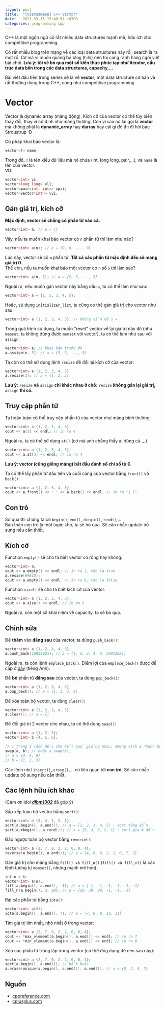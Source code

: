 ```yaml
---
layout: post
title:  "[Vietnamese] C++ Vector"
date:   2021-03-15 15:40:51 +0700
categories: programming cpp
---
```


C++ là một ngôn ngữ có rất nhiều data structures mạnh mẽ, hữu ích cho competitive programming.

Có rất nhiều blog trên mạng về các loại data structures này rồi, search là ra một rổ. Cơ mà vì muốn quảng bá blog (hihi) nên tôi cũng rảnh háng ngồi viết bài chơi.
**Lưu ý: tôi sẽ bỏ qua một số kiến thức phức tạp như iterator, cấu trúc data bên trong các data structures, capacity,...**

Bài viết đầu tiên trong series sẽ là về **vector**, một data structure cơ bản và rất thường dùng trong C++, cũng như competitive programming.

# Vector
Vector là dynamic array (mảng động). Kích cỡ của vector có thể tùy biến thay đổi, thay vì cố định như mảng thường.
Còn vì sao nó lại gọi là **vector** mà không phải là **dynamic\_array** hay **darray** hay cái gì đó thì đi hỏi bác Stroustrup :D

Cú pháp khai báo vector là:
```cpp
vector<T> name;
```
Trong đó, `T` là tên kiểu dữ liệu mà nó chứa (int, long long, pair,...), và `name` là tên của vector.<br/>
VD:
```cpp
vector<int> vi;
vector<long long> vll;
vector<pair<int, int>> vpii;
vector<vector<int>> vvi;
```

## Gán giá trị, kích cỡ
**Mặc định, vector sẽ chẳng có phần tử nào cả.**
```cpp
vector<int> a; // a = {}
```

Vậy, nếu ta muốn khai báo vector có `n` phần tử thì làm như nào?
```cpp
vector<int> a(n); // a = {0, 0, ..., 0}
```

Lúc này, vector sẽ có `n` phần tử. **Tất cả các phần tử mặc định đều sẽ mang giá trị 0**.<br/>
Thế còn, nếu ta muốn khai báo một vector có `n` số `5` thì làm sao?
```cpp
vector<int> a(n, 5); // a = {5, 5, ..., 5}
```

Ngoài ra, nếu muốn gán vector này bằng dấu `=`, ta có thể làm như sau:
```cpp
vector<int> a = {1, 2, 3, 4, 5};
```

Hoặc, sử dụng `initializer_list`, ta cũng có thể gán giá trị cho vector như sau:
```cpp
vector<int> a {1, 2, 3, 4, 5}; // không cần dấu =
```

Trong quá trình sử dụng, ta muốn "reset" vector về lại giá trị nào đó (như `memset`, ta không dùng được `memset` với vector), ta có thể làm như sau với `assign`:
```cpp
vector<int> a; // khai báo trước đó
a.assign(n, 5); // a = {5, 5, ..., 5}
```

Ta còn có thể sử dụng lệnh `resize` để đổi lại kích cỡ của vector:
```cpp
vector<int> a {1, 2, 3, 4, 5};
a.resize(3); // a = {1, 2, 3}
```

**Lưu ý:** `resize` **và** `assign` **chỉ khác nhau ở chỗ:** `resize` **không gán lại giá trị,** `assign` **thì có.**

## Truy cập phần tử
Ta hoàn toàn có thể truy cập phần tử của vector như mảng bình thường:
```cpp
vector<int> a {1, 2, 3, 4, 5};
cout << a[3] << endl; // in ra 4
```

Ngoài ra, ta có thể sử dụng `at()` (cơ mà anh chẳng thấy ai dùng cả .\_.)
```cpp
vector<int> a {1, 2, 3, 4, 5};
cout << a.at(3) << endl; // in ra 4
```

**Lưu ý: vector (cũng giống mảng) bắt đầu đánh số chỉ số từ 0.**

Ta có thể lấy phần tử đầu tiên và cuối cùng của vector bằng `front()` và `back()`:
```cpp
vector<int> a {1, 2, 3, 4, 5};
cout << a.front() << ' ' << a.back() << endl; // in ra "1 5"
```

## Con trỏ
Sơ qua thì chúng ta có `begin()`, `end()`, `rbegin()`, `rend()`,...<br/>
Bản thân con trỏ là một topic khó, ta sẽ bỏ qua. Sẽ cân nhắc update bổ sung nếu cần thiết.

## Kích cỡ
Function `empty()` sẽ cho ta biết vector có rỗng hay không:
```cpp
vector<int> a;
cout << a.empty() << endl; // in ra 1, tức là true
a.resize(69420);
cout << a.empty() << endl; // in ra 0, tức là false
```

Function `size()` sẽ cho ta biết kích cỡ của vector:
```cpp
vector<int> a {1, 2, 3, 4, 5};
cout << a.size() << endl; // in ra 5
```

Ngoài ra, còn một số khái niệm về capacity, ta sẽ bỏ qua.

## Chỉnh sửa
Để **thêm** vào **đằng sau** của vector, ta dùng `push_back()`:
```cpp
vector<int> a {1, 2, 3, 4, 5};
a.push_back(20032021); // a = {1, 2, 3, 4, 5, 20032021}
```

Ngoài ra, ta còn lệnh `emplace_back()`. Điểm lợi của `emplace_back()` được đề cập ở [đây](/programming/cpp/cp/2021/03/16/my-favorite-cp-tricks.html) (tiếng Anh).

Để **bỏ** phần tử **đằng sau** của vector, ta dùng `pop_back()`:
```cpp
vector<int> a {1, 2, 3, 4, 5};
a.pop_back(); // a = {1, 2, 3, 4}
```

Để xóa toàn bộ vector, ta dùng `clear()`:
```cpp
vector<int> a {1, 2, 3, 4, 5};
a.clear(); // a = {}
```

Để đổi giá trị 2 vector cho nhau, ta có thể dùng `swap()`:
```cpp
vector<int> a {1, 2, 3};
vector<int> b {4, 5, 6};

// 1 trong 2 cách đều cho kết quả giống nhau, nhưng cách 2 nhanh hơn cách 1
swap(a, b); // hoặc a.swap(b);
// a = {4, 5, 6}
// b = {1, 2, 3}
```

Các lệnh như `insert()`, `erase()`,... có liên quan tới **con trỏ**. Sẽ cân nhắc update bổ sung nếu cần thiết.

## Các lệnh hữu ích khác
(Cảm ơn idol ***[dlbm1302](https://www.facebook.com/dlbm.1302)*** đã góp ý)

Sắp xếp toàn bộ vector bằng `sort()`:
```cpp
vector<int> a {5, 4, 3, 2, 1};
sort(a.begin(), a.end()); // a = {1, 2, 3, 4, 5} : sort tăng dần
sort(a.rbegin(), a.rend()); // a = {5, 4, 3, 2, 1} : sort giảm dần
```

Đảo ngược toàn bộ vector bằng `reverse()`:
```cpp
vector<int> a {2, 7, 0, 2, 2, 0, 0, 4};
reverse(a.begin(), a.end()); // a = {4, 0, 0, 2, 2, 0, 7, 2}
```

Gán giá trị cho mảng bằng `fill() và fill_n()` (`fill() và fill_n()` là các lệnh tương tự `memset()`, nhưng mạnh mẽ hơn):
```cpp
int n = 6;
vector<int> a(n);
fill(a.begin(), a.end(), -1); // a = {-1, -1, -1, -1, -1, -1}
fill_n(a.begin(), 3, 20); // a = {20, 20, 20, -1, -1, -1}
```

Rải các phần tử bằng `iota()`:
```cpp
vector<int> a(5);
iota(a.begin(), a.end(), 7); // a = {7, 8, 9, 10, 11}
```

Tìm giá trị lớn nhất, nhỏ nhất ở trong vector:
```cpp
vector<int> a {2, 7, 0, 2, 2, 0, 0, 4};
cout << *max_element(a.begin(), a.end()) << endl; // in ra 7
cout << *min_element(a.begin(), a.end()) << endl; // in ra 0
```

Xóa các phần tử trùng lặp trong vector (có thể ứng dụng để nén sau này):
```cpp
vector<int> a {2, 7, 0, 2, 2, 0, 0, 4};
sort(a.begin(), a.end()); // bắt buộc
a.erase(unique(a.begin(), a.end()), a.end()); // a = {0, 2, 4, 7}
```

## Nguồn
* [cppreference.com](https://en.cppreference.com/w/cpp/container/vector)
* [cplusplus.com](https://www.cplusplus.com/reference/vector/vector)

